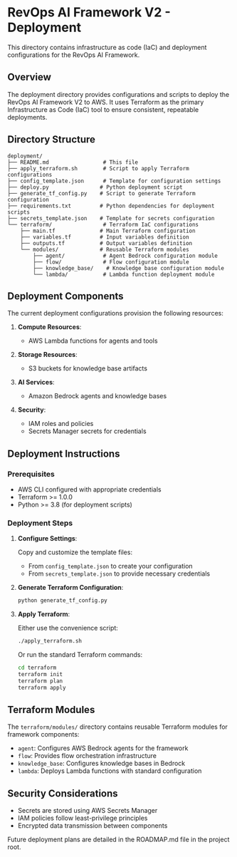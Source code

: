 # RevOps AI Framework V2 - Deployment

This directory contains infrastructure as code (IaC) and deployment configurations for the RevOps AI Framework.

## Overview

The deployment directory provides configurations and scripts to deploy the RevOps AI Framework V2 to AWS. It uses Terraform as the primary Infrastructure as Code (IaC) tool to ensure consistent, repeatable deployments.

## Directory Structure

```
deployment/
├── README.md                 # This file
├── apply_terraform.sh        # Script to apply Terraform configurations
├── config_template.json      # Template for configuration settings
├── deploy.py                # Python deployment script
├── generate_tf_config.py    # Script to generate Terraform configuration
├── requirements.txt         # Python dependencies for deployment scripts
├── secrets_template.json    # Template for secrets configuration
└── terraform/                # Terraform IaC configurations
    ├── main.tf              # Main Terraform configuration
    ├── variables.tf         # Input variables definition
    ├── outputs.tf           # Output variables definition
    └── modules/             # Reusable Terraform modules
        ├── agent/            # Agent Bedrock configuration module
        ├── flow/             # Flow configuration module
        ├── knowledge_base/    # Knowledge base configuration module
        └── lambda/           # Lambda function deployment module
```

## Deployment Components

The current deployment configurations provision the following resources:

1. **Compute Resources**:
   - AWS Lambda functions for agents and tools

2. **Storage Resources**:
   - S3 buckets for knowledge base artifacts

3. **AI Services**:
   - Amazon Bedrock agents and knowledge bases

4. **Security**:
   - IAM roles and policies
   - Secrets Manager secrets for credentials

## Deployment Instructions

### Prerequisites

- AWS CLI configured with appropriate credentials
- Terraform >= 1.0.0
- Python >= 3.8 (for deployment scripts)

### Deployment Steps

1. **Configure Settings**:

   Copy and customize the template files:
   - From `config_template.json` to create your configuration
   - From `secrets_template.json` to provide necessary credentials

2. **Generate Terraform Configuration**:

   ```bash
   python generate_tf_config.py
   ```

3. **Apply Terraform**:

   Either use the convenience script:
   ```bash
   ./apply_terraform.sh
   ```
   
   Or run the standard Terraform commands:
   ```bash
   cd terraform
   terraform init
   terraform plan
   terraform apply
   ```

## Terraform Modules

The `terraform/modules/` directory contains reusable Terraform modules for framework components:

- `agent`: Configures AWS Bedrock agents for the framework
- `flow`: Provides flow orchestration infrastructure
- `knowledge_base`: Configures knowledge bases in Bedrock
- `lambda`: Deploys Lambda functions with standard configuration

## Security Considerations

- Secrets are stored using AWS Secrets Manager
- IAM policies follow least-privilege principles
- Encrypted data transmission between components

Future deployment plans are detailed in the ROADMAP.md file in the project root.
